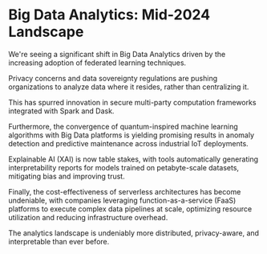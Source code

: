 # Big Data Analytics: Mid-2024 Landscape

We're seeing a significant shift in Big Data Analytics driven by the increasing adoption of federated learning techniques.

Privacy concerns and data sovereignty regulations are pushing organizations to analyze data where it resides, rather than centralizing it.

This has spurred innovation in secure multi-party computation frameworks integrated with Spark and Dask.

Furthermore, the convergence of quantum-inspired machine learning algorithms with Big Data platforms is yielding promising results in anomaly detection and predictive maintenance across industrial IoT deployments.

Explainable AI (XAI) is now table stakes, with tools automatically generating interpretability reports for models trained on petabyte-scale datasets, mitigating bias and improving trust.

Finally, the cost-effectiveness of serverless architectures has become undeniable, with companies leveraging function-as-a-service (FaaS) platforms to execute complex data pipelines at scale, optimizing resource utilization and reducing infrastructure overhead.

The analytics landscape is undeniably more distributed, privacy-aware, and interpretable than ever before.
